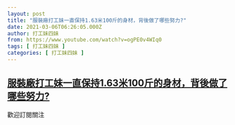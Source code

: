 ```yaml
---
layout: post
title: "服裝廠打工妹一直保持1.63米100斤的身材，背後做了哪些努力?"
date: 2021-03-06T06:26:05.000Z
author: 打工妹四妹
from: https://www.youtube.com/watch?v=ogPE0v4WIq0
tags: [ 打工妹四妹 ]
categories: [ 打工妹四妹 ]
---
```

<!--1615011965000-->
[服裝廠打工妹一直保持1.63米100斤的身材，背後做了哪些努力?](https://www.youtube.com/watch?v=ogPE0v4WIq0)
------

<div>
歡迎訂閱關注
</div>
